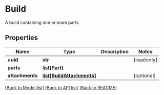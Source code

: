 # Build

A build containing one or more parts
## Properties
Name | Type | Description | Notes
------------ | ------------- | ------------- | -------------
**uuid** | **str** |  | [readonly] 
**parts** | [**list[Part]**](Part.md) |  | 
**attachments** | [**list[BuildAttachments]**](BuildAttachments.md) |  | [optional] 

[[Back to Model list]](../README.md#documentation-for-models) [[Back to API list]](../README.md#documentation-for-api-endpoints) [[Back to README]](../README.md)


